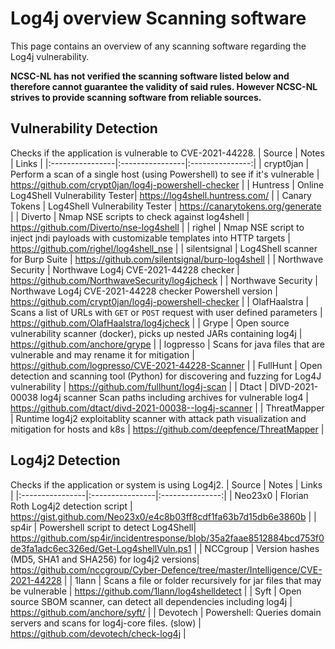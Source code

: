 # Log4j overview Scanning software

This page contains an overview of any scanning software regarding the Log4j vulnerability. 

**NCSC-NL has not verified the scanning software listed below and therefore cannot guarantee the validity of said rules.
However NCSC-NL strives to provide scanning software from reliable sources.**

## Vulnerability Detection
Checks if the application is vulnerable to CVE-2021-44228.
| Source      | Notes        | Links |
|:----------------|:----------------|:---------------:|
| crypt0jan     | Perform a scan of a single host (using Powershell) to see if it's vulnerable | https://github.com/crypt0jan/log4j-powershell-checker |
| Huntress  | Online Log4Shell Vulnerability Tester| https://log4shell.huntress.com/ |
| Canary Tokens |  Log4Shell Vulnerability Tester | https://canarytokens.org/generate |
| Diverto | Nmap NSE scripts to check against log4shell | https://github.com/Diverto/nse-log4shell |
| righel |  Nmap NSE script to inject jndi payloads with customizable templates into HTTP targets | https://github.com/righel/log4shell_nse |
| silentsignal | Log4Shell scanner for Burp Suite | https://github.com/silentsignal/burp-log4shell |
| Northwave Security | Northwave Log4j CVE-2021-44228 checker | https://github.com/NorthwaveSecurity/log4jcheck |
| Northwave Security | Northwave Log4j CVE-2021-44228 checker Powershell version | https://github.com/crypt0jan/log4j-powershell-checker |
| OlafHaalstra | Scans a list of URLs with `GET` or `POST` request with user defined parameters | https://github.com/OlafHaalstra/log4jcheck |
| Grype   | Open source vulnerability scanner (docker), picks up nested JARs containing log4j | https://github.com/anchore/grype |
| logpresso | Scans for java files that are vulnerable and may rename it for mitigation | https://github.com/logpresso/CVE-2021-44228-Scanner |
| FullHunt | Open detection and scanning tool (Python) for discovering and fuzzing for Log4J vulnerability | https://github.com/fullhunt/log4j-scan |
| Dtact | DIVD-2021-00038 log4j scanner Scan paths including archives for vulnerable log4 | https://github.com/dtact/divd-2021-00038--log4j-scanner |
| ThreatMapper | Runtime log4j2 exploitablity scanner with attack path visualization and mitigation for hosts and k8s | https://github.com/deepfence/ThreatMapper |


## Log4j2 Detection
Checks if the application or system is using Log4j2.
| Source      | Notes        | Links |
|:----------------|:----------------|:---------------:|
| Neo23x0   | Florian Roth Log4j2 detection script | https://gist.github.com/Neo23x0/e4c8b03ff8cdf1fa63b7d15db6e3860b |
| sp4ir     | Powershell script to detect Log4Shell| https://github.com/sp4ir/incidentresponse/blob/35a2faae8512884bcd753f0de3fa1adc6ec326ed/Get-Log4shellVuln.ps1 |
| NCCgroup  | Version hashes (MD5, SHA1 and SHA256) for log4j2 versions| https://github.com/nccgroup/Cyber-Defence/tree/master/Intelligence/CVE-2021-44228 |
| 1lann  | Scans a file or folder recursively for jar files that may be vulnerable | https://github.com/1lann/log4shelldetect |
| Syft | Open source SBOM scanner, can detect all dependencies including log4j | https://github.com/anchore/syft/ |
| Devotech | Powershell: Queries domain servers and scans for log4j-core files. (slow) | https://github.com/devotech/check-log4j |
